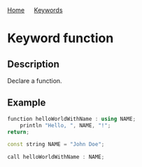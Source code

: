 [Home](https://puckowski.github.io/concert/) <span>&emsp;</span> [Keywords](https://puckowski.github.io/concert/keywords.html)

# Keyword function

## Description

Declare a function.

## Example

```cpp
function helloWorldWithName : using NAME;
    println "Hello, ", NAME, "!";
return;

const string NAME = "John Doe";

call helloWorldWithName : NAME;
```
